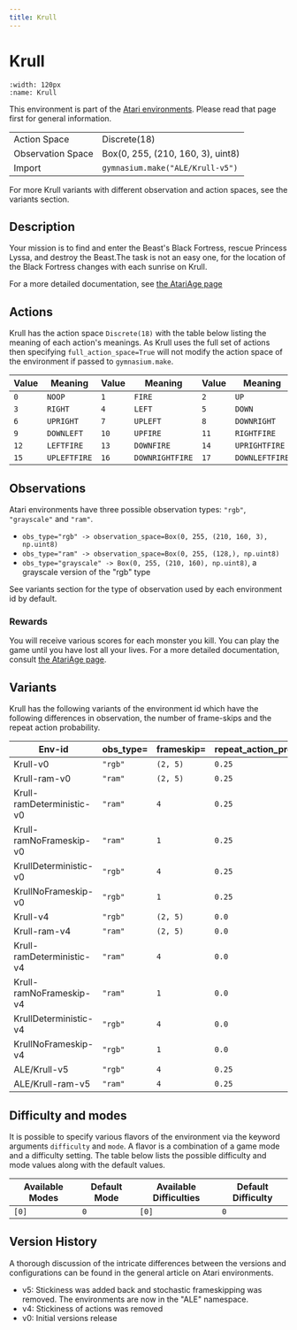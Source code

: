 ```yaml
---
title: Krull
---
```


# Krull

```{figure} ../../_static/videos/atari/krull.gif
:width: 120px
:name: Krull
```

This environment is part of the <a href='..'>Atari environments</a>. Please read that page first for general information.

|   |   |
|---|---|
| Action Space | Discrete(18) |
| Observation Space | Box(0, 255, (210, 160, 3), uint8) |
| Import | `gymnasium.make("ALE/Krull-v5")` |

For more Krull variants with different observation and action spaces, see the variants section.

## Description

Your mission is to find and enter the Beast's Black Fortress, rescue Princess Lyssa, and destroy the Beast.The task is not an easy one, for the location of the Black Fortress changes with each sunrise on Krull.

For a more detailed documentation, see [the AtariAge page](https://atariage.com/manual_html_page.php?SoftwareLabelID=267)

## Actions

Krull has the action space `Discrete(18)` with the table below listing the meaning of each action's meanings.
As Krull uses the full set of actions then specifying `full_action_space=True` will not modify the action space of the environment if passed to `gymnasium.make`.

| Value   | Meaning      | Value   | Meaning         | Value   | Meaning        |
|---------|--------------|---------|-----------------|---------|----------------|
| `0`     | `NOOP`       | `1`     | `FIRE`          | `2`     | `UP`           |
| `3`     | `RIGHT`      | `4`     | `LEFT`          | `5`     | `DOWN`         |
| `6`     | `UPRIGHT`    | `7`     | `UPLEFT`        | `8`     | `DOWNRIGHT`    |
| `9`     | `DOWNLEFT`   | `10`    | `UPFIRE`        | `11`    | `RIGHTFIRE`    |
| `12`    | `LEFTFIRE`   | `13`    | `DOWNFIRE`      | `14`    | `UPRIGHTFIRE`  |
| `15`    | `UPLEFTFIRE` | `16`    | `DOWNRIGHTFIRE` | `17`    | `DOWNLEFTFIRE` |

## Observations

Atari environments have three possible observation types: `"rgb"`, `"grayscale"` and `"ram"`.

- `obs_type="rgb" -> observation_space=Box(0, 255, (210, 160, 3), np.uint8)`
- `obs_type="ram" -> observation_space=Box(0, 255, (128,), np.uint8)`
- `obs_type="grayscale" -> Box(0, 255, (210, 160), np.uint8)`, a grayscale version of the "rgb" type

See variants section for the type of observation used by each environment id by default.

### Rewards

You will receive various scores for each monster you kill.
You can play the game until you have lost all your lives.
For a more detailed documentation, consult [the AtariAge page](https://atariage.com/manual_html_page.php?SoftwareLabelID=267).

## Variants

Krull has the following variants of the environment id which have the following differences in observation,
the number of frame-skips and the repeat action probability.

| Env-id                    | obs_type=   | frameskip=   | repeat_action_probability=   |
|---------------------------|-------------|--------------|------------------------------|
| Krull-v0                  | `"rgb"`     | `(2, 5)`     | `0.25`                       |
| Krull-ram-v0              | `"ram"`     | `(2, 5)`     | `0.25`                       |
| Krull-ramDeterministic-v0 | `"ram"`     | `4`          | `0.25`                       |
| Krull-ramNoFrameskip-v0   | `"ram"`     | `1`          | `0.25`                       |
| KrullDeterministic-v0     | `"rgb"`     | `4`          | `0.25`                       |
| KrullNoFrameskip-v0       | `"rgb"`     | `1`          | `0.25`                       |
| Krull-v4                  | `"rgb"`     | `(2, 5)`     | `0.0`                        |
| Krull-ram-v4              | `"ram"`     | `(2, 5)`     | `0.0`                        |
| Krull-ramDeterministic-v4 | `"ram"`     | `4`          | `0.0`                        |
| Krull-ramNoFrameskip-v4   | `"ram"`     | `1`          | `0.0`                        |
| KrullDeterministic-v4     | `"rgb"`     | `4`          | `0.0`                        |
| KrullNoFrameskip-v4       | `"rgb"`     | `1`          | `0.0`                        |
| ALE/Krull-v5              | `"rgb"`     | `4`          | `0.25`                       |
| ALE/Krull-ram-v5          | `"ram"`     | `4`          | `0.25`                       |

## Difficulty and modes

It is possible to specify various flavors of the environment via the keyword arguments `difficulty` and `mode`.
A flavor is a combination of a game mode and a difficulty setting. The table below lists the possible difficulty and mode values
along with the default values.

| Available Modes   | Default Mode   | Available Difficulties   | Default Difficulty   |
|-------------------|----------------|--------------------------|----------------------|
| `[0]`             | `0`            | `[0]`                    | `0`                  |

## Version History

A thorough discussion of the intricate differences between the versions and configurations can be found in the general article on Atari environments.

* v5: Stickiness was added back and stochastic frameskipping was removed. The environments are now in the "ALE" namespace.
* v4: Stickiness of actions was removed
* v0: Initial versions release
